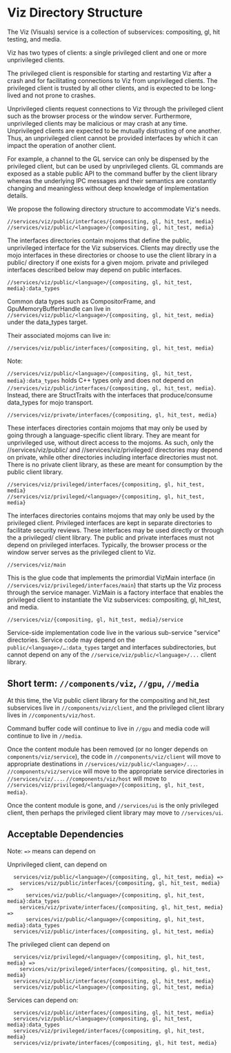 # Viz Directory Structure

The Viz (Visuals) service is a collection of subservices: compositing, gl, hit
testing, and media.

Viz has two types of clients: a single privileged client and one or more
unprivileged clients.

The privileged client is responsible for starting and restarting Viz after a
crash and for facilitating connections to Viz from unprivileged clients. The
privileged client is trusted by all other clients, and is expected to be
long-lived and not prone to crashes.

Unprivileged clients request connections to Viz through the privileged client
such as the browser process or the window server. Furthermore, unprivileged
clients may be malicious or may crash at any time. Unprivileged clients are
expected to be mutually distrusting of one another. Thus, an unprivileged client
cannot be provided interfaces by which it can impact the operation of another
client.

For example, a channel to the GL service can only be dispensed by the privileged
client, but can be used by unprivileged clients. GL commands are exposed as a
stable public API to the command buffer by the client library whereas the
underlying IPC messages and their semantics are constantly changing and
meaningless without deep knowledge of implementation details.

We propose the following directory structure to accommodate Viz's needs.

```
//services/viz/public/interfaces/{compositing, gl, hit_test, media}
//services/viz/public/<language>/{compositing, gl, hit_test, media}
```

The interfaces directories contain mojoms that define the public, unprivileged
interface for the Viz subservices. Clients may directly use the mojo interfaces
in these directories or choose to use the client library in a public/<language>
directory if one exists for a given mojom. private and privileged interfaces
described below may depend on public interfaces.

```
//services/viz/public/<language>/{compositing, gl, hit_test, media}:data_types
```

Common data types such as CompositorFrame, and GpuMemoryBufferHandle can live in
`//services/viz/public/<language>/{compositing, gl, hit_test, media}` under the
data_types target.

Their associated mojoms can live in:

```
//services/viz/public/interfaces/{compositing, gl, hit_test, media}
```

Note:

`//services/viz/public/<language>/{compositing, gl, hit_test, media}:data_types`
holds C++ types only and does not depend on
`//services/viz/public/interfaces/{compositing, gl, hit_test, media}`. Instead,
there are StructTraits with the interfaces that produce/consume data_types for
mojo transport.

```
//services/viz/private/interfaces/{compositing, gl, hit_test, media}
```

These interfaces directories contain mojoms that may only be used by going
through a language-specific client library. They are meant for unprivileged use,
without direct access to the mojoms. As such, only the
//services/viz/public/<language> and //services/viz/privileged/<language>
directories may depend on private, while other directories including interface
directories must not. There is no private client library, as these are meant for
consumption by the public client library.

```
//services/viz/privileged/interfaces/{compositing, gl, hit_test, media}
//services/viz/privileged/<language>/{compositing, gl, hit_test, media}
```

The interfaces directories contains mojoms that may only be used by the
privileged client. Privileged interfaces are kept in separate directories to
facilitate security reviews. These interfaces may be used directly or through
the a privileged/<language> client library. The public and private interfaces
must not depend on privileged interfaces. Typically, the browser process or the
window server serves as the privileged client to Viz.

```
//services/viz/main
```

This is the glue code that implements the primordial VizMain interface (in
`//services/viz/privileged/interfaces/main`) that starts up the Viz process
through the service manager. VizMain is a factory interface that enables the
privileged client to instantiate the Viz subservices: compositing, gl, hit_test,
and media.

```
//services/viz/{compositing, gl, hit_test, media}/service
```

Service-side implementation code live in the various sub-service "service"
directories. Service code may depend on the `public/<language>/…:data_types`
target and interfaces subdirectories, but cannot depend on any of the
`//service/viz/public/<language>/...` client library.

## Short term: `//components/viz`,  `//gpu`, `//media`
At this time, the Viz public client library for the compositing and hit_test
subservices live in `//components/viz/client`, and the privileged client library
lives in `//components/viz/host`.

Command buffer code will continue to live in `//gpu` and media code will continue
to live in `//media`.

Once the content module has been removed (or no longer depends on
`components/viz/service`), the code in `//components/viz/client` will move to
appropriate destinations in `//services/viz/public/<language>/...`.
`//components/viz/service` will move to the appropriate service directories in
`//services/viz/...`. `//components/viz/host` will move to
`//services/viz/privileged/<language>/{compositing, gl, hit_test, media}`.

Once the content module is gone, and `//services/ui` is the only privileged
client, then perhaps the privileged client library may move to `//services/ui`.

## Acceptable Dependencies
Note: `=>` means can depend on

Unprivileged client, can depend on
```
  services/viz/public/<language>/{compositing, gl, hit_test, media} =>
    services/viz/public/interfaces/{compositing, gl, hit_test, media} =>
      services/viz/public/<language>/{compositing, gl, hit_test, media}:data_types
    services/viz/private/interfaces/{compositing, gl, hit_test, media} =>
      services/viz/public/<language>/{compositing, gl, hit_test, media}:data_types
  services/viz/public/interfaces/{compositing, gl, hit_test, media}
```

The privileged client can depend on
```
  services/viz/privileged/<language>/{compositing, gl, hit_test, media} =>
    services/viz/privileged/interfaces/{compositing, gl, hit_test, media}
  services/viz/public/interfaces/{compositing, gl, hit_test, media}
  services/viz/public/<language>/{compositing, gl, hit_test, media}
```

Services can depend on:
```
  services/viz/public/interfaces/{compositing, gl, hit_test, media}
  services/viz/public/<language>/{compositing, gl, hit_test, media}:data_types
  services/viz/privileged/interfaces/{compositing, gl, hit_test, media}
  services/viz/private/interfaces/{compositing, gl, hit test, media}
```

